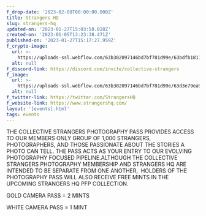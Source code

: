```yaml
---
f_drop-date: '2023-02-08T00:00:00.000Z'
title: Strangers HQ
slug: strangers-hq
updated-on: '2023-01-27T15:03:58.028Z'
created-on: '2023-01-05T13:23:38.471Z'
published-on: '2023-01-27T15:17:27.959Z'
f_crypto-image:
  url: >-
    https://uploads-ssl.webflow.com/63b302097146bd7bf781d99e/63bdfb1811e947332b8b86a9_1175229_eth_ether_ethereum_icon%20(1).svg
  alt: null
f_discord-link: https://discord.com/invite/collective-strangers
f_image:
  url: >-
    https://uploads-ssl.webflow.com/63b302097146bd7bf781d99e/63d3e79ea9548119c7113d75_Fl0W3ItX0AkIG6u.jpeg
  alt: null
f_twitter-link: https://twitter.com/StrangersHQ
f_website-link: https://www.strangershq.com/
layout: '[events].html'
tags: events
---
```


THE COLLECTIVE STRANGERS PHOTOGRAPHY PASS PROVIDES ACCESS TO OUR MEMBERS ONLY GROUP OF 1,000 STRANGERS, PHOTOGRAPHERS, AND THOSE PASSIONATE ABOUT THE STORIES A PHOTO CAN TELL. THE PASS ACTS AS YOUR ENTRY TO OUR EVOLVING PHOTOGRAPHY FOCUSED PIPELINE.ALTHOUGH THE COLLECTIVE STRANGERS PHOTOGRAPHY MEMBERSHIP AND STRANGERS HQ ARE INTENDED TO BE SEPARATE FROM ONE ANOTHER,  HOLDERS OF THE PHOTOGRAPHY PASS WILL ALSO RECEIVE FREE MINTS IN THE UPCOMING STRANGERS HQ PFP COLLECTION.

GOLD CAMERA PASS = 2 MINTS

WHITE CAMERA PASS = 1 MINT

‍
